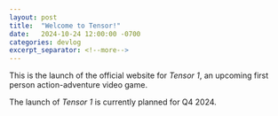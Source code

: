 ```yaml
---
layout: post
title:  "Welcome to Tensor!"
date:   2024-10-24 12:00:00 -0700
categories: devlog
excerpt_separator: <!--more-->
---
```


This is the launch of the official website for *Tensor 1*, an upcoming first person action-adventure video game.
<!--more-->

The launch of *Tensor 1* is currently planned for Q4 2024.
